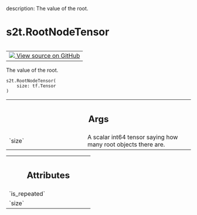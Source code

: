 description: The value of the root.

<div itemscope itemtype="http://developers.google.com/ReferenceObject">
<meta itemprop="name" content="s2t.RootNodeTensor" />
<meta itemprop="path" content="Stable" />
<meta itemprop="property" content="__init__"/>
</div>

# s2t.RootNodeTensor

<!-- Insert buttons and diff -->

<table class="tfo-notebook-buttons tfo-api nocontent" align="left">
<td>
  <a target="_blank" href="https://github.com/google/struct2tensor/blob/master/struct2tensor/prensor.py">
    <img src="https://www.tensorflow.org/images/GitHub-Mark-32px.png" />
    View source on GitHub
  </a>
</td>
</table>



The value of the root.

<pre class="devsite-click-to-copy prettyprint lang-py tfo-signature-link">
<code>s2t.RootNodeTensor(
    size: tf.Tensor
)
</code></pre>



<!-- Placeholder for "Used in" -->


<!-- Tabular view -->
 <table class="responsive fixed orange">
<colgroup><col width="214px"><col></colgroup>
<tr><th colspan="2"><h2 class="add-link">Args</h2></th></tr>

<tr>
<td>
`size`
</td>
<td>
A scalar int64 tensor saying how many root objects there are.
</td>
</tr>
</table>





<!-- Tabular view -->
 <table class="responsive fixed orange">
<colgroup><col width="214px"><col></colgroup>
<tr><th colspan="2"><h2 class="add-link">Attributes</h2></th></tr>

<tr>
<td>
`is_repeated`
</td>
<td>

</td>
</tr><tr>
<td>
`size`
</td>
<td>

</td>
</tr>
</table>



